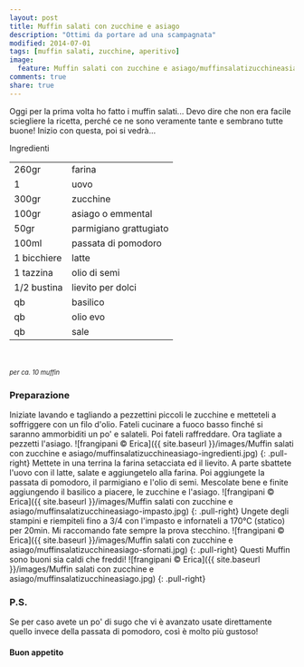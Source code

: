 ```yaml
---
layout: post
title: Muffin salati con zucchine e asiago
description: "Ottimi da portare ad una scampagnata"
modified: 2014-07-01
tags: [muffin salati, zucchine, aperitivo]
image:
  feature: Muffin salati con zucchine e asiago/muffinsalatizucchineasiago-header.jpg
comments: true
share: true
---
```


Oggi per la prima volta ho fatto i muffin salati... Devo dire che non era facile sciegliere la ricetta, perché ce ne sono veramente tante e sembrano tutte buone! Inizio con questa, poi si vedrà...


<div class="ingredients">
  <div class="ingredients-title">Ingredienti</div>
  <table>
    <tbody>
      <tr>
        <td>260gr</td>
        <td>farina</td>
      </tr>
      <tr>
        <td>1</td>
        <td>uovo</td>
      </tr>
      <tr>
        <td>300gr</td>
        <td>zucchine</td>
      </tr>
      <tr>
        <td>100gr</td>
        <td>asiago o emmental</td>
      </tr>
      <tr>
        <td>50gr</td>
        <td>parmigiano grattugiato</td>
      </tr>
      <tr>
        <td>100ml</td>
        <td>passata di pomodoro</td>
      </tr>
      <tr>
        <td>1 bicchiere</td>
        <td>latte</td>
      </tr>
      <tr>
        <td>1 tazzina</td>
        <td>olio di semi</td>
      </tr>
      <tr>
        <td>1/2 bustina</td>
        <td>lievito per dolci</td>
      </tr>
      <tr>
        <td>qb</td>
        <td>basilico</td>
      </tr>
      <tr>
        <td>qb</td>
        <td>olio evo</td>
      </tr>
      <tr> 
        <td>qb</td>
        <td>sale</td>
      </tr>
    </tbody>
  </table>
  <br></br>
  <i class="pull-right" style="font-size: 80%;">per ca. 10 muffin</i>
</div>


<h3>
  <font color="grey">
    <i class="icon-cogs"></i>
  </font> Preparazione
</h3>

Iniziate lavando e tagliando a pezzettini piccoli le zucchine e metteteli a soffriggere con un filo d'olio. Fateli cucinare a fuoco basso finché si saranno ammorbiditi un po' e salateli. Poi fateli raffreddare. Ora tagliate a pezzetti l'asiago.
![frangipani © Erica]({{ site.baseurl }}/images/Muffin salati con zucchine e asiago/muffinsalatizucchineasiago-ingredienti.jpg)
{: .pull-right}
Mettete in una terrina la farina setacciata ed il lievito. A parte sbattete l'uovo con il latte, salate e aggiungetelo alla farina. Poi aggiungete la passata di pomodoro, il parmigiano e l'olio di semi. Mescolate bene e finite aggiungendo il basilico a piacere, le zucchine e l'asiago.
![frangipani © Erica]({{ site.baseurl }}/images/Muffin salati con zucchine e asiago/muffinsalatizucchineasiago-impasto.jpg)
{: .pull-right}
Ungete degli stampini e riempiteli fino a 3/4 con l'impasto e infornateli a 170°C (statico) per 20min. Mi raccomando fate sempre la prova stecchino.
![frangipani © Erica]({{ site.baseurl }}/images/Muffin salati con zucchine e asiago/muffinsalatizucchineasiago-sfornati.jpg)
{: .pull-right}
Questi Muffin sono buoni sia caldi che freddi!
![frangipani © Erica]({{ site.baseurl }}/images/Muffin salati con zucchine e asiago/muffinsalatizucchineasiago.jpg)
{: .pull-right}

<h3>
  <font color="#FFCC00">
    <i class="icon-lightbulb"></i>
  </font> P.S.
</h3>

Se per caso avete un po' di sugo che vi è avanzato usate direttamente quello invece della passata di pomodoro, così è molto più gustoso!

<h4>Buon appetito
  <font color="red">
    <i class="icon-smile"></i>
  </font>
</h4>
